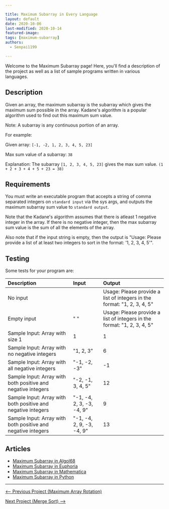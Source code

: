 ```yaml
---

title: Maximum Subarray in Every Language
layout: default
date: 2020-10-06
last-modified: 2020-10-14
featured-image:
tags: [maximum-subarray]
authors:
  - Senpai1199

---
```


Welcome to the Maximum Subarray page! Here, you'll find a description of the project as well as a list of sample programs written in various languages.

## Description

Given an array, the maximum subarray is the subarray which gives the maximum sum possible in the array.
Kadane's algorithm is a popular algorithm used to find out this maximum sum value.

Note: A subarray is any continuous portion of an array.

For example:

Given array: `[-1, -2, 1, 2, 3, 4, 5, 23]`

Max sum value of a subarray: `38`

Explanation: The subarray `[1, 2, 3, 4, 5, 23]` gives the max sum value. `(1 + 2 + 3 + 4 + 5 + 23 = 38)`


## Requirements

You must write an executable program that accepts a string of comma separated integers on `standard input` via the sys args, and outputs the maximum subarray sum value to `standard output`.

Note that the Kadane's algorithm assumes that there is atleast 1 negative integer in the array.
If there is no negative integer, then the max subarray sum value is the sum of all the elements of the array.

Also note that if the input string is empty, then the output is "Usage: Please provide a list of at least two integers to sort in the format: '1, 2, 3, 4, 5'".


## Testing

Some tests for your program are:

| Description                                                  | Input                     | Output                                                                                       |
| :----------------------------------------------------------- | :------------------------ | :------------------------------------------------------------------------------------------- |
| No input                                                     |                           | Usage: Please provide a list of integers in the format: "1, 2, 3, 4, 5" |
| Empty input                                                  | " "                       | Usage: Please provide a list of integers in the format: "1, 2, 3, 4, 5" |
| Sample Input: Array with size 1                              | 1                         | 1                                                                                            |
| Sample Input: Array with no negative integers                | "1, 2, 3"                 | 6                                                                                            |
| Sample Input: Array with all negative integers               | "-1, -2, -3"              | -1                                                                                           |
| Sample Input: Array with both positive and negative integers | "-2, -1, 3, 4, 5"         | 12                                                                                           |
| Sample Input: Array with both positive and negative integers | "-1, -4, 2, 3, -3, -4, 9" | 9                                                                                            |
| Sample Input: Array with both positive and negative integers | "-1, -4, 2, 9, -3, -4, 9" | 13                                                                                           |


## Articles

- [Maximum Subarray in Algol68](https://sampleprograms.io/projects/maximum-subarray/algol68)
- [Maximum Subarray in Euphoria](https://sampleprograms.io/projects/maximum-subarray/euphoria)
- [Maximum Subarray in Mathematica](https://sampleprograms.io/projects/maximum-subarray/mathematica)
- [Maximum Subarray in Python](https://sampleprograms.io/projects/maximum-subarray/python)

---

<nav class="project-nav">

<div id="prev" markdown="1">

[<-- Previous Project (Maximum Array Rotation)](https://sampleprograms.io/projects/maximum-array-rotation)

</div>

<div id="next" markdown="1">

[Next Project (Merge Sort) -->](https://sampleprograms.io/projects/merge-sort)

</div>

</nav>
